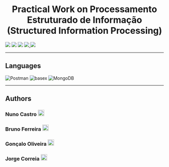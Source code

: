 <h1 align="center">Practical Work on Processamento Estruturado de Informação (Structured Information Processing)</h1>

<p>
  <img src="http://img.shields.io/static/v1?style=for-the-badge&label=School%20year&message=2021/2022&color=GREEN"/>
  <img src="http://img.shields.io/static/v1?style=for-the-badge&label=Discipline&message=PEI&color=GREEN"/>
  <img src="http://img.shields.io/static/v1?style=for-the-badge&label=Grade&message=16&color=sucess"/>
  <a href="/Enunciado/TP.PEI_LSIRC.EN.LEI2021 V2.pdf" target="_blank">
    <img src="https://img.shields.io/badge/-Utterance-grey?style=for-the-badge"/>
  </a>
  <a href="/Relatorio/Relatorio_Grupo07_PEI.pdf" target="_blank">
    <img src="https://img.shields.io/badge/-Report-grey?style=for-the-badge"/>
  </a>
</p>

---

<h2>Languages</h2>
<p align="left"> 
  	<img src="https://img.shields.io/static/v1?style=for-the-badge&amp;message=Postman&amp;color=FF6C37&amp;logo=Postman&amp;logoColor=FFFFFF&amp;label=" alt="Postman"> <img src="https://img.shields.io/badge/BaseX-%23172F6B.svg?style=for-the-badge&amp;logo=BaseX&amp;logoColor=white" alt="basex"> <img src="https://img.shields.io/static/v1?style=for-the-badge&amp;message=MongoDB&amp;color=47A248&amp;logo=MongoDB&amp;logoColor=FFFFFF&amp;label=" alt="MongoDB">
</p>

---

<h2>Authors</h2>

<h3>
  Nuno Castro
  <a href="https://github.com/nunofbcastro?tab=followers">
    <img src="https://img.shields.io/github/followers/nunofbcastro.svg?style=for-the-badge&label=Follow" height="20"/>
  </a>
</h3>

<h3>
  Bruno Ferreira
  <a href="https://github.com/brunoferreira0106?tab=followers">
    <img src="https://img.shields.io/github/followers/brunoferreira0106.svg?style=for-the-badge&label=Follow" height="20"/>
  </a>
</h3>

<h3>
  Gonçalo Oliveira
  <a href="https://github.com/oliveira1712?tab=followers">
    <img src="https://img.shields.io/github/followers/oliveira1712.svg?style=for-the-badge&label=Follow" height="20"/>
  </a>
</h3>

<h3>
  Jorge Correia
  <a href="https://github.com/JorgeMFC?tab=followers">
    <img src="https://img.shields.io/github/followers/JorgeMFC.svg?style=for-the-badge&label=Follow" height="20"/>
  </a>
</h3>
